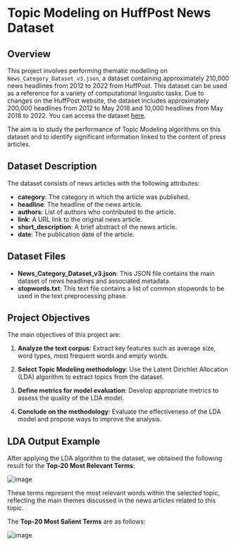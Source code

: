 # Topic Modeling on HuffPost News Dataset

## Overview

This project involves performing thematic modelling on `News_Category_Dataset_v3.json`, a dataset containing approximately 210,000 news headlines from 2012 to 2022 from HuffPost. This dataset can be used as a reference for a variety of computational linguistic tasks. Due to changes on the HuffPost website, the dataset includes approximately 200,000 headlines from 2012 to May 2018 and 10,000 headlines from May 2018 to 2022. You can access the dataset [here](https://www.kaggle.com/datasets/rmisra/news-category-dataset).

The aim is to study the performance of Topic Modeling algorithms on this dataset and to identify significant information linked to the content of press articles.

## Dataset Description

The dataset consists of news articles with the following attributes:

- **category**: The category in which the article was published.
- **headline**: The headline of the news article.
- **authors**: List of authors who contributed to the article.
- **link**: A URL link to the original news article.
- **short_description**: A brief abstract of the news article.
- **date**: The publication date of the article.

## Dataset Files

- **News_Category_Dataset_v3.json**: This JSON file contains the main dataset of news headlines and associated metadata.
- **stopwords.txt**: This text file contains a list of common stopwords to be used in the text preprocessing phase.

## Project Objectives

The main objectives of this project are:

1. **Analyze the text corpus**: Extract key features such as average size, word types, most frequent words and empty words.

2. **Select Topic Modeling methodology**: Use the Latent Dirichlet Allocation (LDA) algorithm to extract topics from the dataset.

3. **Define metrics for model evaluation**: Develop appropriate metrics to assess the quality of the LDA model.

4. **Conclude on the methodology**: Evaluate the effectiveness of the LDA model and propose ways to improve the analysis.

## LDA Output Example

After applying the LDA algorithm to the dataset, we obtained the following result for the **Top-20 Most Relevant Terms**:

![image](https://github.com/user-attachments/assets/5f9d2636-7485-44b5-b390-3ed0acc044ad)

These terms represent the most relevant words within the selected topic, reflecting the main themes discussed in the news articles related to this topic.

The **Top-20 Most Salient Terms** are as follows:

![image](https://github.com/user-attachments/assets/37cbe7a2-9e28-4c11-aa50-c0dfd8c7a466)

